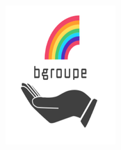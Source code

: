 
<img src="bgroupe-logo.svg" height="320px" width="320px" style="width: 50%; margin-right: auto; margin-left: auto; display: block;"/>


